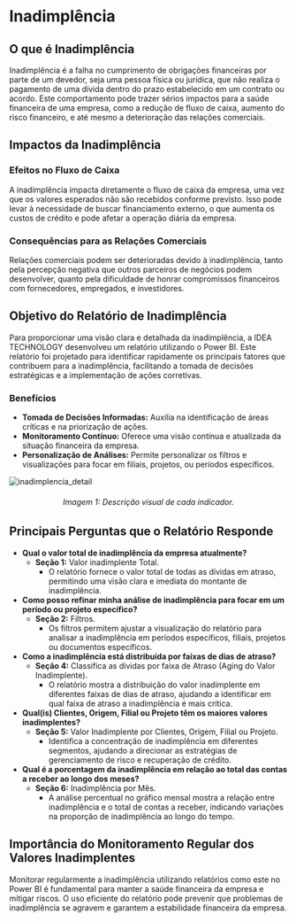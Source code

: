 # Inadimplência

## O que é Inadimplência

Inadimplência é a falha no cumprimento de obrigações financeiras por parte de um devedor,
seja uma pessoa física ou jurídica, que não realiza o pagamento de uma dívida dentro do prazo
estabelecido em um contrato ou acordo. Este comportamento pode trazer sérios impactos para
a saúde financeira de uma empresa, como a redução de fluxo de caixa, aumento do risco
financeiro, e até mesmo a deterioração das relações comerciais.

## Impactos da Inadimplência

### Efeitos no Fluxo de Caixa

A inadimplência impacta diretamente o fluxo de caixa da empresa, uma vez que os valores
esperados não são recebidos conforme previsto. Isso pode levar à necessidade de buscar
financiamento externo, o que aumenta os custos de crédito e pode afetar a operação diária da
empresa.

### Consequências para as Relações Comerciais

Relações comerciais podem ser deterioradas devido à inadimplência, tanto pela percepção
negativa que outros parceiros de negócios podem desenvolver, quanto pela dificuldade de
honrar compromissos financeiros com fornecedores, empregados, e investidores.

## Objetivo do Relatório de Inadimplência

Para proporcionar uma visão clara e detalhada da inadimplência, a IDEA TECHNOLOGY
desenvolveu um relatório utilizando o Power BI. Este relatório foi projetado para identificar
rapidamente os principais fatores que contribuem para a inadimplência, facilitando a tomada de
decisões estratégicas e a implementação de ações corretivas.

### Benefícios
- **Tomada de Decisões Informadas:** Auxilia na identificação de áreas críticas e na priorização
de ações.
- **Monitoramento Contínuo:** Oferece uma visão contínua e atualizada da situação financeira
da empresa.
- **Personalização de Análises:** Permite personalizar os filtros e visualizações para focar em
filiais, projetos, ou períodos específicos.

![inadimplencia_detail](../assets/inad_detail.jpeg)

<h6 align = "center"> Imagem 1: Descrição visual de cada indicador.</h6>

## Principais Perguntas que o Relatório Responde

- **Qual o valor total de inadimplência da empresa atualmente?**
    - **Seção 1:** Valor inadimplente Total.
        - O relatório fornece o valor total de todas as dívidas em atraso, permitindo uma visão clara e imediata do montante de inadimplência.
- **Como posso refinar minha análise de inadimplência para focar em um período ou projeto
específico?**
    - **Seção 2:** Filtros. 
        - Os filtros permitem ajustar a visualização do relatório para analisar a inadimplência
em períodos específicos, filiais, projetos ou documentos específicos.
- **Como a inadimplência está distribuída por faixas de dias de atraso?**
    - **Seção 4:** Classifica as dívidas por faixa de Atraso (Aging do Valor Inadimplente). 
        - O relatório mostra a distribuição do valor inadimplente em diferentes faixas de dias
de atraso, ajudando a identificar em qual faixa de atraso a inadimplência é mais
crítica.
- **Qual(is) Clientes, Origem, Filial ou Projeto têm os maiores valores inadimplentes?**
    - **Seção 5:** Valor Inadimplente por Clientes, Origem, Filial ou Projeto. 
        - Identifica a concentração de inadimplência em diferentes segmentos, ajudando a
direcionar as estratégias de gerenciamento de risco e recuperação de crédito.
- **Qual é a porcentagem da inadimplência em relação ao total das contas a receber ao longo
dos meses?**
    - **Seção 6:** Inadimplência por Mês. 
        - A análise percentual no gráfico mensal mostra a relação entre inadimplência e o total de contas a receber, indicando variações na proporção de inadimplência ao longo do tempo.
  
## Importância do Monitoramento Regular dos Valores Inadimplentes

Monitorar regularmente a inadimplência utilizando relatórios como este no Power BI é
fundamental para manter a saúde financeira da empresa e mitigar riscos. O uso eficiente 
do relatório pode prevenir que problemas de inadimplência se agravem e garantem a
estabilidade financeira da empresa.